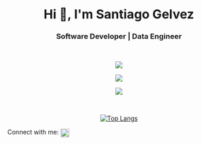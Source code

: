 <h1 align="center">Hi 👋, I'm Santiago Gelvez</h1>
<h3 align="center">Software Developer | Data Engineer</h3>

<br />

<!-- <img align="center" src="https://skillicons.dev/icons?i=postgres,mysql,sqlite,mongodb,py,django,fastapi,selenium,sklearn,tensorflow,html,css,js,tailwind,bootstrap,sass,vue,nuxtjs,vite,figma,aws,azure,docker,linux,git,postman,sentry,vscode,matlab,wordpress,arduino&perline=10" /> -->

<p align="center">
  <a href="https://skillicons.dev">
    <img align="center" src="https://skillicons.dev/icons?i=postgres,mysql,sqlite,mongodb,py,django,fastapi,selenium,sklearn,tensorflow,html,css,js,tailwind,bootstrap,sass,vue,nuxtjs,vite,figma&theme=light&perline=10" />
  </a>
</p>

<p align="center">
  <a href="https://skillicons.dev">
    <img align="center" src="https://skillicons.dev/icons?i=aws,azure,docker,linux,git,postman&theme=light&perline=10" />
  </a>
</p>

<p align="center">
  <a href="https://skillicons.dev">
    <img align="center" src="https://skillicons.dev/icons?i=sentry,vscode,wordpress,arduino&theme=light&perline=10" />
  </a>
</p>

<br />

<p align="center">
  <a href="https://github.com/santiagogelvez">
    <img align="center" src="https://github-readme-stats.vercel.app/api/top-langs/?username=santiagogelvez&size_weight=0.5&count_weight=0.5&layout=compact&theme=catppuccin_mocha&show_icons=true" alt="Top Langs"/>
  </a>
</p>

<p align="left" jus>
  Connect with me:
  <a href="https://linkedin.com/in/santiagogelvez" target="blank"><img align="center" src="https://raw.githubusercontent.com/rahuldkjain/github-profile-readme-generator/master/src/images/icons/Social/linked-in-alt.svg" alt="santiagogelvez" height="20" width="20" /></a>
</p>
